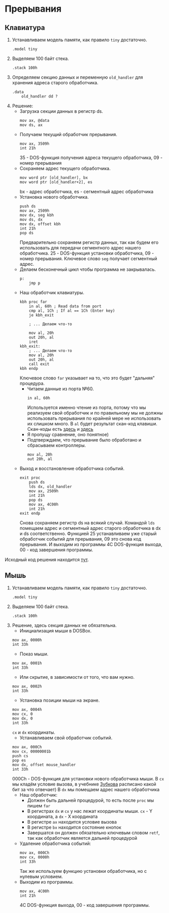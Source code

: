 # Прерывания
## Клавиатура
1. Устанавливаем модель памяти, как правило ```tiny``` достаточно.
    ```assembly
    .model tiny
    ```
2. Выделяем 100 байт стека.
    ```assembly
    .stack 100h
    ```
3. Определяем секцию данных и переменную ```old_handler``` для хранения адреса старого обработчика.
    ```assembly
    .data
        old_handler dd ?
    ```
4. Решение:
    - Загрузка секции данных в регистр ds.
        ```assembly
        mov ax, @data
        mov ds, ax
        ```
    - Получаем текущий обработчик прерывания.
        ```assembly
        mov ax, 3509h
        int 21h
        ```
        35 - DOS-функция получения адреса текущего обработчика, 09 - номер прерывания
    - Сохраняем адрес текущего обработчика.
        ```assembly
        mov word ptr [old_handler], bx
        mov word ptr [old_handler+2], es
        ```
        bx - адрес обработчика, es - сегментный адрес обработчика
    - Установка нового обработчика.
        ```assembly
        push ds
        mov ax, 2509h
        mov dx, seg kbh
        mov ds, dx
        mov dx, offset kbh
        int 21h
        pop ds
        ```
        Предварительно сохраняем регистр данных, так как будем его использовать для передачи сегментного адрес нашего обработчика. 25 - DOS-функция установки обработчика, 09 - номер прерывания. Ключевое слово ```seg``` получает сегментный адрес.
    - Делаем бесконечный цикл чтобы программа не закрывалась.
        ```assembly
        p:
            jmp p
        ```
    - Наш обработчик клавиатуры.
        ```assembly
        kbh proc far
            in al, 60h ; Read data from port
            cmp al, 1Ch ; If al == 1Ch (Enter key)
            je kbh_exit

            ; ... Делаем что-то

            mov al, 20h
            out 20h, al
            iret
        kbh_exit:
            ; ... Делаем что-то
            mov al, 20h
            out 20h, al
            call exit
        kbh endp
        ```
        Ключевое слово ```far``` указывает на то, что это будет "дальняя" процедура.
        - Читаем данные из порта №60.
            ```assembly
            in al, 60h
            ```
            Используется именно чтение из порта, потому что мы реализуем свой обработчик и по правильному мы не должны использовать прерывания по крайней мере не использовать их слишком много. В ```al``` будет результат скан-код клавиши. Скан-коды есть [здесь](https://github.com/sekrittt/vuz/blob/main/code/assembler/syear/docs/Keyboard.md) и [здесь](https://ru.wikipedia.org/wiki/Скан-код)
        - Я пропущу сравнение, оно понятное)
        - Подтверждаем, что прерывание было обработано и сбрасываем контроллеры.
            ```assembly
            mov al, 20h
            out 20h, al
            ```
    - Выход и восстановление обработчика событий.
        ```assembly
        exit proc
            push ds
            lds dx, old_handler
            mov ax, 2509h
            int 21h
            pop ds
            mov ax, 4C00h
            int 21h
        exit endp
        ```
        Снова сохраняем регистр ds на всякий случай. Командой ```lds``` помещаем адрес и сегментный адрес старого обработчика в dx и ds соответственно. Функцией 25 устанавливаем уже старый обработчик событий для прерывания, 09 это снова код прерывания. И выходим из программы 4C DOS-функция выхода, 00 - код завершения программы.

Исходный код решения находится [тут](https://github.com/sekrittt/vuz/blob/main/code/assembler/syear/kt1.asm).

## Мышь
1. Устанавливаем модель памяти, как правило ```tiny``` достаточно.
    ```assembly
    .model tiny
    ```
2. Выделяем 100 байт стека.
    ```assembly
    .stack 100h
    ```
3. Решение, здесь секция данных не обязательна.
    - Инициализация мыши в DOSBox.
    ```assembly
    mov ax, 0000h
    int 33h
    ```
    - Показ мыши.
    ```assembly
    mov ax, 0001h
    int 33h
    ```
    - Или скрытие, в зависимости от того, что вам нужно.
    ```assembly
    mov ax, 0002h
    int 33h
    ```
    - Установка позиции мыши на экране.
    ```assembly
    mov ax, 0004h
    mov cx, 0
    mov dx, 0
    int 33h
    ```
    ```cx``` и ```dx``` координаты.
    - Устанавливаем свой обработчик событий.
    ```assembly
    mov ax, 000Ch
    mov cx, 00000001b
    push cs
    pop es
    mov dx, offset mouse_handler
    int 33h
    ```
    000Ch - DOS-функция для установки нового обработчика мыши. В ```cx``` мы кладём условие вызова, в учебнике [Зубкова](https://github.com/sekrittt/vuz/blob/main/code/assembler/syear/docs/Учебник%20Зубкова.djvu) расписано какой бит за что отвечает) В ```dx``` мы помещаем адрес нашего обработчика
    - Наш обработчик:
        - Должен быть дальней процедурой, то есть после ```proc``` мы пишем ```far```
        - В регистрах ```dx``` и ```cx``` у нас лежат координаты мыши. ```cx``` - Y координата, а ```dx``` - X координата
        - В регистре ```ax``` находится условие вызова
        - В регистре ```bx``` находится состояние кнопок
        - Завершатся он должен обязательно ключевым словом ```retf```, так как обработчик является дальней процедурой
    - Удаление обработчика событий:
        ```assembly
        mov ax, 000Ch
        mov cx, 0000h
        int 33h
        ```
        Так же используем функцию установки обработчика, но с нулевым условием.
    - Выходим из программы.
        ```assembly
        mov ax, 4C00h
        int 21h
        ```
        4C DOS-функция выхода, 00 - код завершения программы.